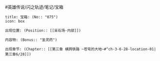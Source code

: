 #英雄传说/闪之轨迹/笔记/宝箱
```ad-quote
title: 宝箱: (No:: "075")
icon: box

出现位置: (Position:: [[采石场·内部]])

内容物: (Bonus:: "圣灵药")

出现章节: (Chapter:: [[第三章 横跨铁路 ~苍穹的大地~#^ch-3-6-28-location-01|第三章6/28]])

```
